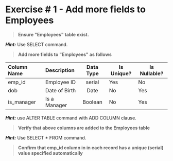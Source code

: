 # Exercise # 1 - Add more fields to Employees

> **Ensure "Employees" table exist.**

***Hint:*** Use SELECT command.

> **Add more fields to "Employees" as follows**
 
 | Column Name | Description | Data Type | Is Unique? | Is Nullable?|
 |:--- | :--- | :---: | --- | --- |
 |emp_id|Employee ID|serial|Yes|No|
 |dob|Date of Birth|Date|No|Yes|
 |is_manager|Is a Manager|Boolean|No|Yes|

***Hint:*** use ALTER TABLE command with ADD COLUMN clause.

> **Verify that above columns are added to the Employees table**

***Hint:*** Use SELECT * FROM command.

> **Confirm that emp_id column in in each record has a unique (serial) value specified automatically**